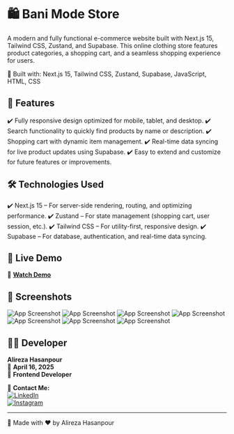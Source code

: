 # 🛍️ Bani Mode Store

A modern and fully functional e-commerce website built with Next.js 15, Tailwind CSS, Zustand, and Supabase. This online clothing store features product categories, a shopping cart, and a seamless shopping experience for users.

🔹 Built with: Next.js 15, Tailwind CSS, Zustand, Supabase, JavaScript, HTML, CSS 

## 🚀 Features  
✔️ Fully responsive design optimized for mobile, tablet, and desktop.
✔️ Search functionality to quickly find products by name or description.
✔️ Shopping cart with dynamic item management.
✔️ Real-time data syncing for live product updates using Supabase.
✔️ Easy to extend and customize for future features or improvements.


## 🛠️ Technologies Used
✔️ Next.js 15 – For server-side rendering, routing, and optimizing performance.
✔️ Zustand – For state management (shopping cart, user session, etc.).
✔️ Tailwind CSS – For utility-first, responsive design.
✔️ Supabase – For database, authentication, and real-time data syncing.

## 🎥 Live Demo  
🔗 **[Watch Demo](https://shop-banimode.vercel.app/ "Live Demo")**  

## 📸 Screenshots  
![App Screenshot](https://github.com/user-attachments/assets/61084c50-5b3b-4ff1-9e41-31b1180cc6dc)
![App Screenshot](https://github.com/user-attachments/assets/cc7ade50-1168-4ec0-81b7-80f04d5b9780)
![App Screenshot](https://github.com/user-attachments/assets/17229067-e0ec-4bee-bb97-d83a9aae63ba)
![App Screenshot](https://github.com/user-attachments/assets/72ae0e82-de0a-421e-ba25-e48b62f12b64)
![App Screenshot](https://github.com/user-attachments/assets/7ddd1aa6-6930-4fd4-901e-94a640da59f1)
![App Screenshot](https://github.com/user-attachments/assets/47d612de-426b-4c3a-8387-4f4671deae08)
![App Screenshot](https://github.com/user-attachments/assets/8da0137e-af4e-4d6c-af91-013801dbf41d)


## 👨‍💻 Developer  
**Alireza Hasanpour**  
📅 **April 16, 2025**  
💼 **Frontend Developer**  

📲 **Contact Me:**  
[![LinkedIn](https://img.shields.io/badge/LinkedIn-0077B5?style=for-the-badge&logo=linkedin&logoColor=white)](https://www.linkedin.com/in/alireza-hasanpour-9ab4a732b)  
[![Instagram](https://img.shields.io/badge/Instagram-E4405F?style=for-the-badge&logo=instagram&logoColor=white)](https://www.instagram.com/alireza_hasanpour_frontend)  

---
🚀 Made with ❤️ by Alireza Hasanpour  
